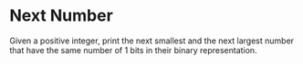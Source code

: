 # Next Number

Given a positive integer, print the next smallest and the next largest number that have the same number of 1 bits in their binary representation.


